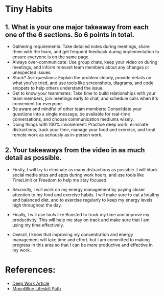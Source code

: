 # Tiny Habits

## 1. What is your one major takeaway from each one of the 6 sections. So 6 points in total.

- Gathering requirements: Take detailed notes during meetings, share them with the team, and get frequent feedback during implementation to ensure everyone is on the same page.
- Always over-communicate: Use group chats, keep your video on during meetings, and inform relevant team members about any changes or unexpected issues.
- Stuck? Ask questions: Explain the problem clearly, provide details on what you've tried, and use tools like screenshots, diagrams, and code snippets to help others understand the issue.
- Get to know your teammates: Take time to build relationships with your team members, join meetings early to chat, and schedule calls when it's convenient for everyone.
- Be aware and mindful of other team members: Consolidate your questions into a single message, be available for real-time conversations, and choose communication mediums wisely.
- Doing things with 100% involvement: Practice deep work, eliminate distractions, track your time, manage your food and exercise, and treat remote work as seriously as in-person work.

## 2. Your takeaways from the video in as much detail as possible.

- Firstly, I will try to eliminate as many distractions as possible. I will block social media sites and apps during work hours, and use tools like TimeLimit or Freedom to help me stay focused.

- Secondly, I will work on my energy management by paying closer attention to my food and exercise habits. I will make sure to eat a healthy and balanced diet, and to exercise regularly to keep my energy levels high throughout the day.

- Finally, I will use tools like Boosted to track my time and improve my productivity. This will help me stay on track and make sure that I am using my time effectively.

- Overall, I know that improving my concentration and energy management will take time and effort, but I am committed to making progress in this area so that I can be more productive and effective in my work.

# References:

- [Deep Work Article](https://blog.doist.com/deep-work/)
- [MountBlue Lifeskill Path](https://github.com/mountblue/life-skills-track/blob/main/good-practices-for-software-development.md)
